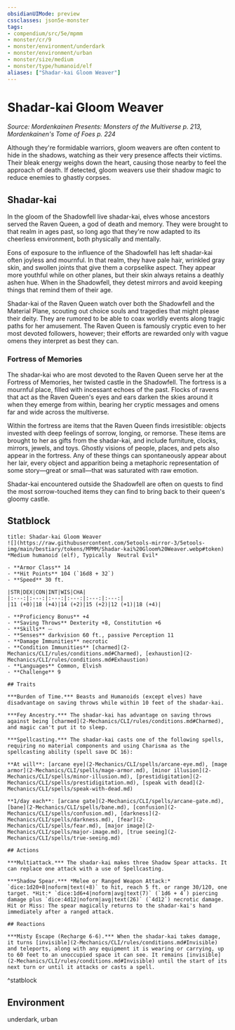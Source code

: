 ```yaml
---
obsidianUIMode: preview
cssclasses: json5e-monster
tags:
- compendium/src/5e/mpmm
- monster/cr/9
- monster/environment/underdark
- monster/environment/urban
- monster/size/medium
- monster/type/humanoid/elf
aliases: ["Shadar-kai Gloom Weaver"]
---
```

# Shadar-kai Gloom Weaver
*Source: Mordenkainen Presents: Monsters of the Multiverse p. 213, Mordenkainen's Tome of Foes p. 224*  

Although they're formidable warriors, gloom weavers are often content to hide in the shadows, watching as their very presence affects their victims. Their bleak energy weighs down the heart, causing those nearby to feel the approach of death. If detected, gloom weavers use their shadow magic to reduce enemies to ghastly corpses.

## Shadar-kai

In the gloom of the Shadowfell live shadar-kai, elves whose ancestors served the Raven Queen, a god of death and memory. They were brought to that realm in ages past, so long ago that they're now adapted to its cheerless environment, both physically and mentally.

Eons of exposure to the influence of the Shadowfell has left shadar-kai often joyless and mournful. In that realm, they have pale hair, wrinkled gray skin, and swollen joints that give them a corpselike aspect. They appear more youthful while on other planes, but their skin always retains a deathly ashen hue. When in the Shadowfell, they detest mirrors and avoid keeping things that remind them of their age.

Shadar-kai of the Raven Queen watch over both the Shadowfell and the Material Plane, scouting out choice souls and tragedies that might please their deity. They are rumored to be able to coax worldly events along tragic paths for her amusement. The Raven Queen is famously cryptic even to her most devoted followers, however; their efforts are rewarded only with vague omens they interpret as best they can.

### Fortress of Memories

The shadar-kai who are most devoted to the Raven Queen serve her at the Fortress of Memories, her twisted castle in the Shadowfell. The fortress is a mournful place, filled with incessant echoes of the past. Flocks of ravens that act as the Raven Queen's eyes and ears darken the skies around it when they emerge from within, bearing her cryptic messages and omens far and wide across the multiverse.

Within the fortress are items that the Raven Queen finds irresistible: objects invested with deep feelings of sorrow, longing, or remorse. These items are brought to her as gifts from the shadar-kai, and include furniture, clocks, mirrors, jewels, and toys. Ghostly visions of people, places, and pets also appear in the fortress. Any of these things can spontaneously appear about her lair, every object and apparition being a metaphoric representation of some story—great or small—that was saturated with raw emotion.

Shadar-kai encountered outside the Shadowfell are often on quests to find the most sorrow-touched items they can find to bring back to their queen's gloomy castle.

## Statblock

```ad-statblock
title: Shadar-kai Gloom Weaver
![](https://raw.githubusercontent.com/5etools-mirror-3/5etools-img/main/bestiary/tokens/MPMM/Shadar-kai%20Gloom%20Weaver.webp#token)
*Medium humanoid (elf), Typically  Neutral Evil*

- **Armor Class** 14
- **Hit Points** 104 (`16d8 + 32`)
- **Speed** 30 ft.

|STR|DEX|CON|INT|WIS|CHA|
|:---:|:---:|:---:|:---:|:---:|:---:|
|11 (+0)|18 (+4)|14 (+2)|15 (+2)|12 (+1)|18 (+4)|

- **Proficiency Bonus** +4
- **Saving Throws** Dexterity +8, Constitution +6
- **Skills** ⏤
- **Senses** darkvision 60 ft., passive Perception 11
- **Damage Immunities** necrotic
- **Condition Immunities** [charmed](2-Mechanics/CLI/rules/conditions.md#Charmed), [exhaustion](2-Mechanics/CLI/rules/conditions.md#Exhaustion)
- **Languages** Common, Elvish
- **Challenge** 9

## Traits

***Burden of Time.*** Beasts and Humanoids (except elves) have disadvantage on saving throws while within 10 feet of the shadar-kai.

***Fey Ancestry.*** The shadar-kai has advantage on saving throws against being [charmed](2-Mechanics/CLI/rules/conditions.md#Charmed), and magic can't put it to sleep.

***Spellcasting.*** The shadar-kai casts one of the following spells, requiring no material components and using Charisma as the spellcasting ability (spell save DC 16):

**At will**: [arcane eye](2-Mechanics/CLI/spells/arcane-eye.md), [mage armor](2-Mechanics/CLI/spells/mage-armor.md), [minor illusion](2-Mechanics/CLI/spells/minor-illusion.md), [prestidigitation](2-Mechanics/CLI/spells/prestidigitation.md), [speak with dead](2-Mechanics/CLI/spells/speak-with-dead.md)

**1/day each**: [arcane gate](2-Mechanics/CLI/spells/arcane-gate.md), [bane](2-Mechanics/CLI/spells/bane.md), [confusion](2-Mechanics/CLI/spells/confusion.md), [darkness](2-Mechanics/CLI/spells/darkness.md), [fear](2-Mechanics/CLI/spells/fear.md), [major image](2-Mechanics/CLI/spells/major-image.md), [true seeing](2-Mechanics/CLI/spells/true-seeing.md)

## Actions

***Multiattack.*** The shadar-kai makes three Shadow Spear attacks. It can replace one attack with a use of Spellcasting.

***Shadow Spear.*** *Melee or Ranged Weapon Attack:* `dice:1d20+8|noform|text(+8)` to hit, reach 5 ft. or range 30/120, one target. *Hit:* `dice:1d6+4|noform|avg|text(7)` (`1d6 + 4`) piercing damage plus `dice:4d12|noform|avg|text(26)` (`4d12`) necrotic damage. Hit or Miss: The spear magically returns to the shadar-kai's hand immediately after a ranged attack.

## Reactions

***Misty Escape (Recharge 6-6).*** When the shadar-kai takes damage, it turns [invisible](2-Mechanics/CLI/rules/conditions.md#Invisible) and teleports, along with any equipment it is wearing or carrying, up to 60 feet to an unoccupied space it can see. It remains [invisible](2-Mechanics/CLI/rules/conditions.md#Invisible) until the start of its next turn or until it attacks or casts a spell.
```
^statblock

## Environment

underdark, urban